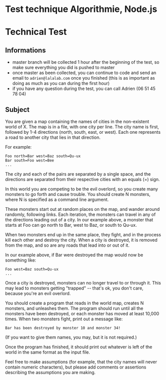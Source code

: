 # Test technique Algorithmie, Node.js

# Technical Test

## Informations

- master branch will be collected 1 hour after the beginning of the test, so make sure everything you did is pushed to master
- once master as been collected, you can continue to code and send an email to `adrien@lalalab.com` once you finished (this is as important as doing as much as you can during the first hour)
- if you have any question during the test, you can call Adrien (06 51 45 78 04)

## Subject

You are given a map containing the names of cities in the non-existent world of X. The map is in a file, with one city per line. The city name is first, followed by 1-4 directions (north, south, east, or west). Each one represents a road to another city that lies in that direction.

For example:
```
Foo north=Bar west=Baz south=Qu-ux
Bar south=Foo west=Bee
...
```

The city and each of the pairs are separated by a single space, and the directions are separated from their respective cities with an equals (=) sign.

In this world you are competing to be the evil overlord, so you create many monsters to go forth and cause trouble.  You should create N monsters, where N is specified as a command line argument.

These monsters start out at random places on the map, and wander around randomly, following links.  Each iteration, the monsters can travel in any of the directions leading out of a city.  In our example above, a monster that starts at Foo can go north to Bar, west to Baz, or south to Qu-ux.

When two monsters end up in the same place, they fight, and in the process kill each other and destroy the city.  When a city is destroyed, it is removed from the map, and so are any roads that lead into or out of it.

In our example above, if Bar were destroyed the map would now be something like:
```
Foo west=Baz south=Qu-ux
...
```

Once a city is destroyed, monsters can no longer travel to or through it.  This may lead to monsters getting "trapped" -- that's ok, you don't care, because you're an evil overlord.

You should create a program that reads in the world map, creates N monsters, and unleashes them.  The program should run until all the monsters have been destroyed, or each monster has moved at least 10,000 times. When two monsters fight, print out a message like:
```
Bar has been destroyed by monster 10 and monster 34!
```
(If you want to give them names, you may, but it is not required.)

Once the program has finished, it should print out whatever is left of the world in the same format as the input file.

Feel free to make assumptions (for example, that the city names will never contain numeric characters), but please add comments or assertions describing the assumptions you are making.

